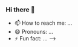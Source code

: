 ### Hi there 👋

<!--
**juben101/juben101** is a ✨ _special_ ✨ repository because its `README.md` (this file) appears on your GitHub profile.

Here are some ideas to get you started:

- 🔭 I’m currently working on ...
- 🌱 I’m currently learning ...
- 👯 I’m looking to collaborate on ...
- 🤔 I’m looking for help with ...
- 💬 Ask me about ...# 📊 GitHub Stats:
![](https://github-readme-stats.vercel.app/api?username=juben101&theme=dark&hide_border=false&include_all_commits=false&count_private=false)<br/>
![](https://github-readme-streak-stats.herokuapp.com/?user=juben101&theme=dark&hide_border=false)<br/>
![](https://github-readme-stats.vercel.app/api/top-langs/?username=juben101&theme=dark&hide_border=false&include_all_commits=false&count_private=false&layout=compact)

---
[![](https://visitcount.itsvg.in/api?id=juben101&icon=0&color=0)](https://visitcount.itsvg.in)

<!-- Proudly created with GPRM ( https://gprm.itsvg.in ) -->
- 📫 How to reach me: ...
- 😄 Pronouns: ...
- ⚡ Fun fact: ...
-->
